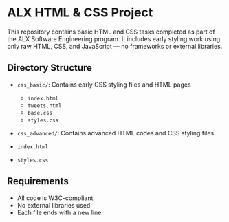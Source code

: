 # ALX HTML & CSS Project

This repository contains basic HTML and CSS tasks completed as part of the ALX Software Engineering program. It includes early styling work using only raw HTML, CSS, and JavaScript — no frameworks or external libraries.

## Directory Structure

- `css_basic/`: Contains early CSS styling files and HTML pages
  - `index.html`
  - `tweets.html`
  - `base.css`
  - `styles.css`

- `css_advanced/`: Contains advanced HTML codes and CSS styling files
 - `index.html`
 - `styles.css`

## Requirements

- All code is W3C-compliant
- No external libraries used
- Each file ends with a new line
